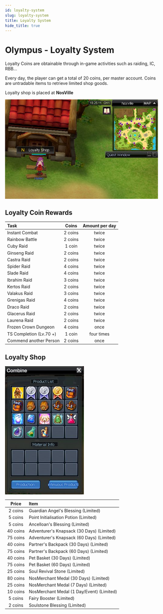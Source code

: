 ```yaml
---
id: loyalty-system
slug: loyalty-system
title: Loyalty System
hide_title: true
---
```


# Olympus - Loyalty System  

Loyalty Coins are obtainable through in-game activities such as raiding, IC, RBB... 

Every day, the player can get a total of 20 coins, per master account.
Coins are untradable items to retrieve limited shop goods.

Loyalty shop is placed at **NosVille**

![](/img/custom-features/loyalty/npc-position.jpg)

## Loyalty Coin Rewards

| Task | Coins | Amount per day |
|:--|:-:|:-:|
| Instant Combat | 2 coins | twice |
| Rainbow Battle | 2 coins | twice |
| Cuby Raid | 1 coin | twice |
| Ginseng Raid | 2 coins | twice |
| Castra Raid | 2 coins | twice |
| Spider Raid | 4 coins | twice |
| Slade Raid | 4 coins | twice |
| Ibrahim Raid | 3 coins | twice |
| Kertos Raid | 2 coins | twice |
| Valakus Raid | 3 coins | twice |
| Grenigas Raid | 4 coins | twice |
| Draco Raid | 2 coins | twice |
| Glacerus Raid | 2 coins | twice |
| Laurena Raid | 2 coins | twice |
| Frozen Crown Dungeon | 4 coins | once |
| TS Completion (Lv.70 +) | 1 coin | four times |
| Commend another Person | 2 coins | once |

## Loyalty Shop



![](/img/custom-features/loyalty/shop.jpg)

| Price | Item |
|:-:|:--|
|  2 coins| Guardian Angel's Blessing (Limited) |
|  5 coins| Point Initialisation Potion (Limited) |
|  5 coins | Ancelloan's Blessing (Limited) |
| 40 coins | Adventurer's Knapsack (30 Days) (Limited) |
|  75 coins| Adventurer's Knapsack (60 Days) (Limited) |
|  40 coins| Partner's Backpack (30 Days) (Limited) |
| 75 coins| Partner's Backpack (60 Days) (Limited) |
|  40 coins| Pet Basket (30 Days) (Limited) |
| 75 coins| Pet Basket (60 Days) (Limited) |
|  25 coins| Soul Revival Stone (Limited) |
| 80 coins| NosMerchant Medal (30 Days) (Limited) |
|  25 coins| NosMerchant Medal (7 Days) (Limited) |
|  10 coins| NosMerchant Medal (1 Day/Event) (Limited) |
|  5 coins| Fairy Booster (Limited) |
| 2 coins | Soulstone Blessing (Limited) |